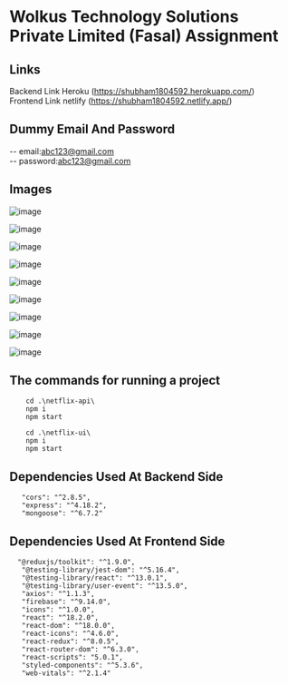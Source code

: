 # Wolkus Technology Solutions Private Limited (Fasal) Assignment

## Links
Backend Link Heroku (https://shubham1804592.herokuapp.com/)
<br/>
Frontend Link netlify (https://shubham1804592.netlify.app/)

## Dummy Email And Password 
-- email:abc123@gmail.com
<br/>
-- password:abc123@gmail.com

## Images
![image](https://user-images.githubusercontent.com/56603941/203507324-9a416c5e-166b-4bff-b111-a4e77dbabf39.png)

![image](https://user-images.githubusercontent.com/56603941/203507487-ad882b65-fd92-4a4f-97f0-7782e0ff68c9.png)

![image](https://user-images.githubusercontent.com/56603941/203507679-98ccf96a-ef16-4dc2-bfac-4a5bc92d878d.png)

![image](https://user-images.githubusercontent.com/56603941/203507774-eb9261ad-9f41-4a43-8a3f-a3ccb2c355fb.png)

![image](https://user-images.githubusercontent.com/56603941/203507888-63267f82-8053-447c-b3c3-dbe92b6981cf.png)

![image](https://user-images.githubusercontent.com/56603941/203507983-7f7dabac-6707-455a-8d14-4f98a606dce8.png)

![image](https://user-images.githubusercontent.com/56603941/203508059-e4fb6c14-7f79-429f-bc68-7c47b7a5b183.png)

![image](https://user-images.githubusercontent.com/56603941/203508154-9247c472-2b0a-4408-b0cc-37bbb47cee6b.png)

![image](https://user-images.githubusercontent.com/56603941/203508286-5d48db7e-adca-4481-8946-943ac2a41728.png)

## The commands for running a project
```shell
    cd .\netflix-api\
    npm i
    npm start
    
    cd .\netflix-ui\ 
    npm i
    npm start
   ```
   
   ## Dependencies Used At Backend Side
 ```shell
    "cors": "^2.8.5",
    "express": "^4.18.2",
    "mongoose": "^6.7.2"
   ```
   
   ## Dependencies Used At Frontend Side
 ```shell
   "@reduxjs/toolkit": "^1.9.0",
    "@testing-library/jest-dom": "^5.16.4",
    "@testing-library/react": "^13.0.1",
    "@testing-library/user-event": "^13.5.0",
    "axios": "^1.1.3",
    "firebase": "^9.14.0",
    "icons": "^1.0.0",
    "react": "^18.2.0",
    "react-dom": "^18.0.0",
    "react-icons": "^4.6.0",
    "react-redux": "^8.0.5",
    "react-router-dom": "^6.3.0",
    "react-scripts": "5.0.1",
    "styled-components": "^5.3.6",
    "web-vitals": "^2.1.4"
   ```
